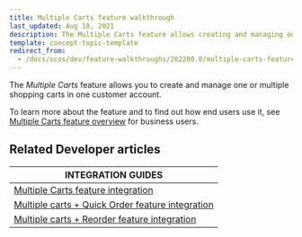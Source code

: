 ```yaml
---
title: Multiple Carts feature walkthrough
last_updated: Aug 18, 2021
description: The Multiple Carts feature allows creating and managing one or multiple shopping carts in one customer account.
template: concept-topic-template
redirect_from:
  - /docs/scos/dev/feature-walkthroughs/202200.0/multiple-carts-feature-walkthrough.html
---
```


The _Multiple Carts_ feature allows you to create and manage one or multiple shopping carts in one customer account.


To learn more about the feature and to find out how end users use it, see [Multiple Carts feature overview](/docs/scos/user/features/multiple-carts-feature-overview.html) for business users.


## Related Developer articles

|INTEGRATION GUIDES  |
|---------|
| [Multiple Carts feature integration](/docs/scos/dev/feature-integration-guides/multiple-carts-feature-integration.html)  |
| [Multiple carts + Quick Order feature integration](/docs/scos/dev/feature-integration-guides/multiple-carts-quick-order-feature-integration.html)  |
| [Multiple carts + Reorder feature integration](/docs/scos/dev/feature-integration-guides/multiple-carts-reorder-feature-integration.html)   |
